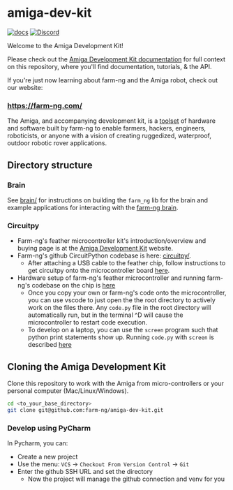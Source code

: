 # amiga-dev-kit

[![docs](https://github.com/farm-ng/amiga-dev-kit/actions/workflows/pages/pages-build-deployment/badge.svg)](https://github.com/farm-ng/amiga-dev-kit/actions/workflows/pages/pages-build-deployment)
[![Discord](https://badgen.net/badge/icon/discord?icon=discord&label)](https://discord.gg/YTCyGsEtBU)

Welcome to the Amiga Development Kit!

Please check out the [Amiga Development Kit documentation](https://farm-ng.github.io/amiga-dev-kit/) for full context on this repository, where you'll find documentation, tutorials, & the API.

If you're just now learning about farm-ng and the Amiga robot, check out our website:

### https://farm-ng.com/

The Amiga, and accompanying development kit, is a [toolset](https://farm-ng.com/collections/amiga-attachments) of hardware and software built by farm-ng to enable farmers, hackers, engineers, roboticists, or anyone with a vision of creating ruggedized, waterproof, outdoor robotic rover applications.

## Directory structure

### Brain

See [brain/](/brain/) for instructions on building the `farm_ng` lib for the brain and example applications for interacting with the [farm-ng brain](https://farm-ng.github.io/amiga-dev-kit/docs/brain/).

### Circuitpy

   * Farm-ng's feather microcontroller kit's introduction/overview and buying page is at the [Amiga Development Kit](https://farm-ng.github.io/amiga-dev-kit) website.    
   * Farm-ng's github CircuitPython codebase is here: [circuitpy/](/circuitpy/).
      * After attaching a USB cable to the feather chip, follow instructions to get circuitpy onto the microcontroller board  [here](https://amiga.farm-ng.com/docs/dashboard/dashboard-fw#wired-amiga-application-updates).
   * Hardware setup of farm-ng's feather microcontroller and running farm-ng's codebase on the chip is [here](https://amiga.farm-ng.com/docs/mcu_kit/)
       * Once you copy your own or farm-ng's code onto the microcontroller, you can use vscode to just open the the root directory to actively work on the files there. Any `code.py` file in the root directory will automatically run, but in the terminal ^D will cause the microcontroller to restart code execution.
       * To develop on a laptop, you can use the `screen` program such that python print statements show up. Running `code.py` with `screen` is described [here](https://amiga.farm-ng.com/docs/mcu_kit/#loading-code-on-the-feather)

   

## Cloning the Amiga Development Kit

Clone this repository to work with the Amiga from micro-controllers or your personal computer (Mac/Linux/Windows).

```bash
cd <to_your_base_directory>
git clone git@github.com:farm-ng/amiga-dev-kit.git
```

### Develop using PyCharm

In Pycharm, you can:
* Create a new project
* Use the menu: `VCS` -> `Checkout From Version Control` -> `Git`
* Enter the github SSH URL and set the directory
  * Now the project will manage the github connection and venv for you
